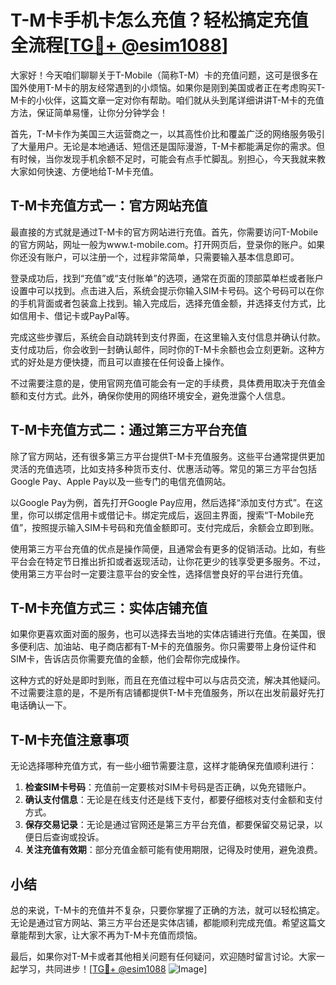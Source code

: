# T-M卡手机卡怎么充值？轻松搞定充值全流程[[TG💪+ @esim1088](https://t.me/s/esim1088)]

大家好！今天咱们聊聊关于T-Mobile（简称T-M）卡的充值问题，这可是很多在国外使用T-M卡的朋友经常遇到的小烦恼。如果你是刚到美国或者正在考虑购买T-M卡的小伙伴，这篇文章一定对你有帮助。咱们就从头到尾详细讲讲T-M卡的充值方法，保证简单易懂，让你分分钟学会！

首先，T-M卡作为美国三大运营商之一，以其高性价比和覆盖广泛的网络服务吸引了大量用户。无论是本地通话、短信还是国际漫游，T-M卡都能满足你的需求。但有时候，当你发现手机余额不足时，可能会有点手忙脚乱。别担心，今天我就来教大家如何快速、方便地给T-M卡充值。

## T-M卡充值方式一：官方网站充值

最直接的方式就是通过T-M卡的官方网站进行充值。首先，你需要访问T-Mobile的官方网站，网址一般为www.t-mobile.com。打开网页后，登录你的账户。如果你还没有账户，可以注册一个，过程非常简单，只需要输入基本信息即可。

登录成功后，找到“充值”或“支付账单”的选项，通常在页面的顶部菜单栏或者账户设置中可以找到。点击进入后，系统会提示你输入SIM卡号码。这个号码可以在你的手机背面或者包装盒上找到。输入完成后，选择充值金额，并选择支付方式，比如信用卡、借记卡或PayPal等。

完成这些步骤后，系统会自动跳转到支付界面，在这里输入支付信息并确认付款。支付成功后，你会收到一封确认邮件，同时你的T-M卡余额也会立刻更新。这种方式的好处是方便快捷，而且可以直接在任何设备上操作。

不过需要注意的是，使用官网充值可能会有一定的手续费，具体费用取决于充值金额和支付方式。此外，确保你使用的网络环境安全，避免泄露个人信息。

## T-M卡充值方式二：通过第三方平台充值

除了官方网站，还有很多第三方平台提供T-M卡充值服务。这些平台通常提供更加灵活的充值选项，比如支持多种货币支付、优惠活动等。常见的第三方平台包括Google Pay、Apple Pay以及一些专门的电信充值网站。

以Google Pay为例，首先打开Google Pay应用，然后选择“添加支付方式”。在这里，你可以绑定信用卡或借记卡。绑定完成后，返回主界面，搜索“T-Mobile充值”，按照提示输入SIM卡号码和充值金额即可。支付完成后，余额会立即到账。

使用第三方平台充值的优点是操作简便，且通常会有更多的促销活动。比如，有些平台会在特定节日推出折扣或者返现活动，让你花更少的钱享受更多服务。不过，使用第三方平台时一定要注意平台的安全性，选择信誉良好的平台进行充值。

## T-M卡充值方式三：实体店铺充值

如果你更喜欢面对面的服务，也可以选择去当地的实体店铺进行充值。在美国，很多便利店、加油站、电子商店都有T-M卡的充值服务。你只需要带上身份证件和SIM卡，告诉店员你需要充值的金额，他们会帮你完成操作。

这种方式的好处是即时到账，而且在充值过程中可以与店员交流，解决其他疑问。不过需要注意的是，不是所有店铺都提供T-M卡充值服务，所以在出发前最好先打电话确认一下。

## T-M卡充值注意事项

无论选择哪种充值方式，有一些小细节需要注意，这样才能确保充值顺利进行：

1. **检查SIM卡号码**：充值前一定要核对SIM卡号码是否正确，以免充错账户。
2. **确认支付信息**：无论是在线支付还是线下支付，都要仔细核对支付金额和支付方式。
3. **保存交易记录**：无论是通过官网还是第三方平台充值，都要保留交易记录，以便日后查询或投诉。
4. **关注充值有效期**：部分充值金额可能有使用期限，记得及时使用，避免浪费。

## 小结

总的来说，T-M卡的充值并不复杂，只要你掌握了正确的方法，就可以轻松搞定。无论是通过官方网站、第三方平台还是实体店铺，都能顺利完成充值。希望这篇文章能帮到大家，让大家不再为T-M卡充值而烦恼。

最后，如果你对T-M卡或者其他相关问题有任何疑问，欢迎随时留言讨论。大家一起学习，共同进步！[[TG💪+ @esim1088](https://t.me/s/esim1088) ![Image](https://i.postimg.cc/4NQfJmqS/Snipaste-2025-05-13-00-14-12.png)]